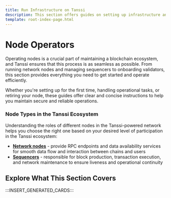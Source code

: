 ```yaml
---
title: Run Infrastructure on Tanssi
description: This section offers guides on setting up infrastructure and nodes for RPC services, block production, and validation within the Tanssi ecosystem.
template: root-index-page.html
---
```


# Node Operators

Operating nodes is a crucial part of maintaining a blockchain ecosystem, and Tanssi ensures that this process is as seamless as possible. From running network nodes and managing sequencers to onboarding validators, this section provides everything you need to get started and operate efficiently.

Whether you're setting up for the first time, handling operational tasks, or retiring your node, these guides offer clear and concise instructions to help you maintain secure and reliable operations.

### Node Types in the Tanssi Ecosystem

Understanding the roles of different nodes in the Tanssi-powered network helps you choose the right one based on your desired level of participation in the Tanssi ecosystem:

- [**Network nodes**](/node-operators/network-node/) - provide RPC endpoints and data availability services for smooth data flow and interaction between chains and users
- [**Sequencers**](/node-operators/sequencers/) - responsible for block production, transaction execution, and network maintenance to ensure liveness and operational continuity

## Explore What This Section Covers

:::INSERT_GENERATED_CARDS::: 